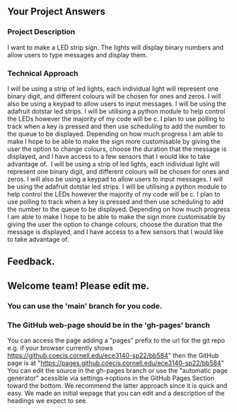 ## Your Project Answers

### Project Description

I want to make a LED strip sign. The lights will display binary numbers and allow users to type messages and display them. 
### Technical Approach

I will be using a strip of led lights, each individual light will represent one binary digit, and different colours will be chosen for ones and zeros. I will also be using a keypad to allow users to input messages. I will be using the adafruit dotstar led strips. I will be utilising a python module to help control the LEDs however the majority of my code will be c. I plan to use polling to track when a key is pressed and then use scheduling to add the number to the queue to be displayed. Depending on how much progress I am able to make I hope to be able to make the sign more customisable by giving the user the option to change colours, choose the duration that the message is displayed, and I have access to a few sensors that I would like to take advantage of. 
I will be using a strip of led lights, each individual light will represent one binary digit, and different colours will be chosen for ones and zeros. I will also be using a keypad to allow users to input messages. I will be using the adafruit dotstar led strips. I will be utilising a python module to help control the LEDs however the majority of my code will be c. I plan to use polling to track when a key is pressed and then use scheduling to add the number to the queue to be displayed. Depending on how much progress I am able to make I hope to be able to make the sign more customisable by giving the user the option to change colours, choose the duration that the message is displayed, and I have access to a few sensors that I would like to take advantage of. 

## Feedback.

## Welcome team! Please edit me.
### You can use the 'main' branch for you code.
### The GitHub web-page should be in the 'gh-pages' branch
You can access the page adding a "pages" prefix to the url for the git repo e.g. if your browser currently shows https://github.coecis.cornell.edu/ece3140-sp22/bb584" then the GitHub page is at "https://pages.github.coecis.cornell.edu/ece3140-sp22/bb584" You can edit the source in the gh-pages branch or use the "automatic page generator" acessible via settings->options in the GitHub Pages Section toward the bottom. We recommend the latter approach since it is quick and easy. We made an initial wepage that you can edit and a description of the headings we expect to see.